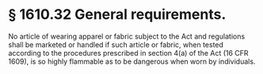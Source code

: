 # § 1610.32   General requirements.

No article of wearing apparel or fabric subject to the Act and regulations shall be marketed or handled if such article or fabric, when tested according to the procedures prescribed in section 4(a) of the Act (16 CFR 1609), is so highly flammable as to be dangerous when worn by individuals.




